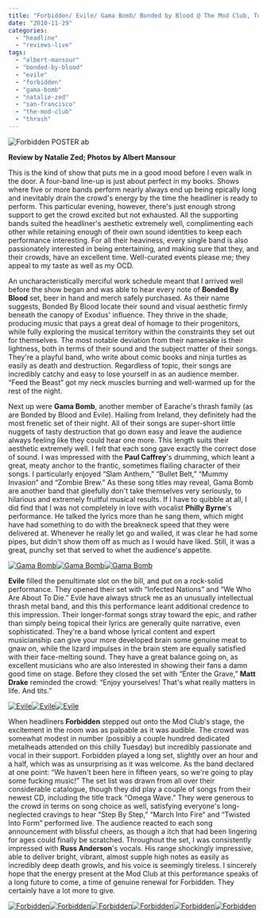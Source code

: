 ```yaml
---
title: "Forbidden/ Evile/ Gama Bomb/ Bonded by Blood @ The Mod Club, Toronto ON, November 23rd 2010"
date: "2010-11-29"
categories: 
  - "headline"
  - "reviews-live"
tags: 
  - "albert-mansour"
  - "bonded-by-blood"
  - "evile"
  - "forbidden"
  - "gama-bomb"
  - "natalie-zed"
  - "san-francisco"
  - "the-mod-club"
  - "thrash"
---
```


![](http://www.hellbound.ca/wp-content/uploads/2010/11/Forbidden-POSTER-ab.jpg "Forbidden POSTER ab")

**Review by Natalie Zed; Photos by Albert Mansour**

This is the kind of show that puts me in a good mood before I even walk in the door. A four-band line-up is just about perfect in my books. Shows where five or more bands perform nearly always end up being epically long and inevitably drain the crowd's energy by the time the headliner is ready to perform. This particular evening, however, there's just enough strong support to get the crowd excited but not exhausted. All the supporting bands suited the headliner's aesthetic extremely well, complimenting each other while retaining enough of their own sound identities to keep each performance interesting. For all their heaviness, every single band is also passionately interested in being entertaining, and making sure that they, and their crowds, have an excellent time. Well-curated events please me; they appeal to my taste as well as my OCD.

An uncharacteristically merciful work schedule meant that I arrived well before the show began and was able to hear every note of **Bonded By Blood** set, beer in hand and merch safely purchased. As their name suggests, Bonded By Blood locate their sound and visual aesthetic firmly beneath the canopy of Exodus' influence. They thrive in the shade, producing music that pays a great deal of homage to their progenitors, while fully exploring the musical territory within the constraints they set out for themselves. The most notable deviation from their namesake is their lightness, both in terms of their sound and the subject matter of their songs. They're a playful band, who write about comic books and ninja turtles as easily as death and destruction. Regardless of topic, their songs are incredibly catchy and easy to lose yourself in as an audience member. “Feed the Beast” got my neck muscles burning and well-warmed up for the rest of the night.

Next up were **Gama Bomb**, another member of Earache's thrash family (as are Bonded by Blood and Evile). Hailing from Ireland, they definitely had the most frenetic set of their night. All of their songs are super-short little nuggets of tasty destruction that go down easy and leave the audience always feeling like they could hear one more. This length suits their aesthetic extremely well. I felt that each song gave exactly the correct dose of sound. I was impressed with the **Paul Caffrey**'s drumming, which leant a great, meaty anchor to the frantic, sometimes flailing character of their songs. I particularly enjoyed “Slam Anthem,” “Bullet Belt,” “Mummy Invasion” and “Zombie Brew.” As these song titles may reveal, Gama Bomb are another band that gleefully don't take themselves very seriously, to hilarious and extremely fruitful musical results. If I have to quibble at all, I did find that I was not completely in love with vocalist **Philly Byrne**'s performance. He talked the lyrics more than he sang them, which might have had something to do with the breakneck speed that they were delivered at. Whenever he really let go and wailed, it was clear he had some pipes, but didn't show them off as much as I would have liked. Still, it was a great, punchy set that served to whet the audience's appetite.

[![Gama Bomb](http://www.hellbound.ca/wp-content/uploads/2010/11/GAMA-BOMB-020ab-150x150.jpg "Gama Bomb")](http://www.hellbound.ca/wp-content/uploads/2010/11/GAMA-BOMB-020ab.jpg)[![Gama Bomb](http://www.hellbound.ca/wp-content/uploads/2010/11/GAMA-BOMB-024ab-150x150.jpg "Gama Bomb")](http://www.hellbound.ca/wp-content/uploads/2010/11/GAMA-BOMB-024ab.jpg)[![Gama Bomb](http://www.hellbound.ca/wp-content/uploads/2010/11/GAMA-BOMB-075ab-150x150.jpg "Gama Bomb")](http://www.hellbound.ca/wp-content/uploads/2010/11/GAMA-BOMB-075ab.jpg)

**Evile** filled the penultimate slot on the bill, and put on a rock-solid performance. They opened their set with “Infected Nations” and “We Who Are About To Die.” Evile have always struck me as an unusually intellectual thrash metal band, and this this performance leant additional credence to this impression. Their longer-format songs stray toward the epic, and rather than simply being topical their lyrics are generally quite narrative, even sophisticated. They're a band whose lyrical content and expert musicianship can give your more developed brain some genuine meat to gnaw on, while the lizard impulses in the brain stem are equally satisfied with their face-melting sound. They have a great balance going on, as excellent musicians who are also interested in showing their fans a damn good time on stage. Before they closed the set with “Enter the Grave,” **Matt Drake** reminded the crowd: “Enjoy yourselves! That's what really matters in life. And tits.”

[![Evile](http://www.hellbound.ca/wp-content/uploads/2010/11/EVILE-029ab-150x150.jpg "Evile")](http://www.hellbound.ca/wp-content/uploads/2010/11/EVILE-029ab.jpg)[![Evile](http://www.hellbound.ca/wp-content/uploads/2010/11/EVILE-072ab-150x150.jpg "Evile")](http://www.hellbound.ca/wp-content/uploads/2010/11/EVILE-072ab.jpg)[![Evile](http://www.hellbound.ca/wp-content/uploads/2010/11/EVILE-084ab-150x150.jpg "Evile")](http://www.hellbound.ca/wp-content/uploads/2010/11/EVILE-084ab.jpg)

When headliners **Forbidden** stepped out onto the Mod Club's stage, the excitement in the room was as palpable as it was audible. The crowd was somewhat modest in number (possibly a couple hundred dedicated metalheads attended on this chilly Tuesday) but incredibly passionate and vocal in their support. Forbidden played a long set, slightly over an hour and a half, which was as unsurprising as it was welcome. As the band declared at one point: “We haven't been here in fifteen years, so we're going to play some fucking music!” The set list was drawn from all over their considerable catalogue, though they did play a couple of songs from their newest CD, including the title track “Omega Wave.” They were generous to the crowd in terms on song choice as well, satisfying everyone's long-neglected cravings to hear “Step By Step,” “March Into Fire” and “Twisted Into Form” performed live. The audience reacted to each song announcement with blissful cheers, as though a itch that had been lingering for ages could finally be scratched. Throughout the set, I was consistently impressed with **Russ Anderson**'s vocals. His range shockingly impressive, able to deliver bright, vibrant, almost supple high notes as easily as incredibly deep death growls, and his voice is seemingly tireless. I sincerely hope that the energy present at the Mod Club at this performance speaks of a long future to come, a time of genuine renewal for Forbidden. They certainly have a lot more to give.

[![Forbidden](http://www.hellbound.ca/wp-content/uploads/2010/11/FORBIDDEN-042ab-150x150.jpg "Forbidden")](http://www.hellbound.ca/wp-content/uploads/2010/11/FORBIDDEN-042ab.jpg)[![Forbidden](http://www.hellbound.ca/wp-content/uploads/2010/11/FORBIDDEN-076ab-150x150.jpg "Forbidden")](http://www.hellbound.ca/wp-content/uploads/2010/11/FORBIDDEN-076ab.jpg)[![Forbidden](http://www.hellbound.ca/wp-content/uploads/2010/11/FORBIDDEN-100ab-150x150.jpg "Forbidden")](http://www.hellbound.ca/wp-content/uploads/2010/11/FORBIDDEN-100ab.jpg)[![Forbidden](http://www.hellbound.ca/wp-content/uploads/2010/11/FORBIDDEN-024a-150x150.jpg "Forbidden")](http://www.hellbound.ca/wp-content/uploads/2010/11/FORBIDDEN-024a.jpg)[![Forbidden](http://www.hellbound.ca/wp-content/uploads/2010/11/FORBIDDEN-095ab-150x150.jpg "Forbidden")](http://www.hellbound.ca/wp-content/uploads/2010/11/FORBIDDEN-095ab.jpg)[![Forbidden](http://www.hellbound.ca/wp-content/uploads/2010/11/FORBIDDEN-154ab-150x150.jpg "Forbidden")](http://www.hellbound.ca/wp-content/uploads/2010/11/FORBIDDEN-154ab.jpg)
